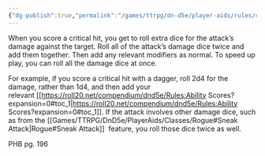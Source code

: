 ```yaml
---
{"dg-publish":true,"permalink":"/games/ttrpg/dn-d5e/player-aids/rules/critical-hits/","tags":["ttrpg/dnd/5e","Rules"],"noteIcon":""}
---
```


When you score a critical hit, you get to roll extra dice for the attack’s damage against the target. Roll all of the attack’s damage dice twice and add them together. Then add any relevant modifiers as normal. To speed up play, you can roll all the damage dice at once.  
  
For example, if you score a critical hit with a dagger, roll 2d4 for the damage, rather than 1d4, and then add your relevant [[https://roll20.net/compendium/dnd5e/Rules:Ability Scores?expansion=0#toc_1\|https://roll20.net/compendium/dnd5e/Rules:Ability Scores?expansion=0#toc_1]]. If the attack involves other damage dice, such as from the [[Games/TTRPG/DnD5e/PlayerAids/Classes/Rogue#Sneak Attack\|Rogue#Sneak Attack]]  feature, you roll those dice twice as well.

PHB pg. 196

